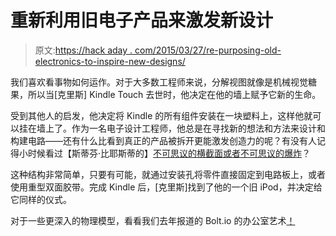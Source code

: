 # 重新利用旧电子产品来激发新设计

> 原文:[https://hack aday . com/2015/03/27/re-purposing-old-electronics-to-inspire-new-designs/](https://hackaday.com/2015/03/27/re-purposing-old-electronics-to-inspire-new-designs/)

我们喜欢看事物如何运作。对于大多数工程师来说，分解视图就像是机械视觉糖果，所以当[克里斯] Kindle Touch 去世时，他决定在他的墙上赋予它新的生命。

受到其他人的启发，他决定将 Kindle 的所有组件安装在一块塑料上，这样他就可以挂在墙上了。作为一名电子设计工程师，他总是在寻找新的想法和方法来设计和构建电路——还有什么比看到真正的产品被拆开更能激发创造力的呢？有没有人记得小时候看过【斯蒂芬·比耶斯蒂的】[不可思议的横截面或者不可思议的爆炸](http://www.stephenbiesty.co.uk/work.html)？

这种结构非常简单，只要有可能，就通过安装孔将零件直接固定到电路板上，或者使用重型双面胶带。完成 Kindle 后，[克里斯]找到了他的一个旧 iPod，并决定给它同样的仪式。

对于一些更深入的物理模型，看看我们去年报道的 Bolt.io 的办公室艺术[！](http://hackaday.com/2014/02/06/exploded-hardware-wall-art/)